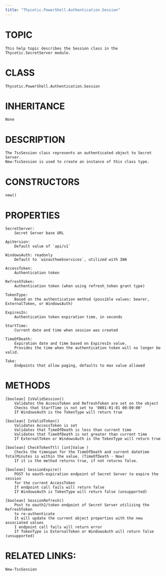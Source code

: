 ```yaml
---
title: "Thycotic.PowerShell.Authentication.Session"
---
```


# TOPIC
    This help topic describes the Session class in the Thycotic.SecretServer module.

# CLASS
    Thycotic.PowerShell.Authentication.Session

# INHERITANCE
    None

# DESCRIPTION
    The TssSession class represents an authenticated object to Secret Server.
    New-TssSession is used to create an instance of this class type.

# CONSTRUCTORS
    new()

# PROPERTIES
    SecretServer:
        Secret Server base URL

    ApiVersion:
        Default value of `api/v1`

    WindowsAuth: readonly
        Default to `winauthwebservices`, utilized with IWA

    AccessToken:
        Authentication token

    RefreshToken:
        Authentication token (when using refresh_token grant type)

    TokenType:
        Based on the authentication method (possible values: bearer, ExternalToken, or WindowsAuth)

    ExpiresIn:
        Authentication token expiration time, in seconds

    StartTime:
        Current date and time when session was created

    TimeOfDeath:
        Expiration date and time based on ExpiresIn value.
        Provides the time when the authentication token will no longer be valid.

    Take:
        Endpoints that allow paging, defaults to max value allowed

# METHODS

    [boolean] IsValidSession()
        Validates the AccessToken and RefreshToken are set on the object
        Checks that StartTime is not set to '0001-01-01 00:00:00'
        If WindowsAuth is the TokenType will return true

    [boolean] IsValidToken()
        Validates AccessToken is set
        Validates that TimeOfDeath is less than current time
        Validates that TimeOfDeath is not greater than current time
        If ExternalToken or WindowsAuth is the TokenType will return true

    [boolean] CheckTokenTtl( [int]Value )
        Checks the timespan for the TimeOfDeath and current datetime TotalMinutes is within the value. (TimeOfDeath - Now)
        If it is the method returns true, if not returns false.

    [boolean] SessionExpire()
        POST to oauth-expiration endpoint of Secret Server to expire the session
        for the current AccessToken
        If endpoint call fails will return false
        If WindowsAuth is TokenType will return false (unsupported)

    [boolean] SessionRefresh()
        Post to oauth2/token endpoint of Secret Server utilizing the RefreshToken
        to re-authenticate
        It will update the current object properties with the new associated values
        I endpoint call fails will return error
        If TokenType is ExternalToken or WindowsAuth will return false (unsupported)

# RELATED LINKS:
    New-TssSession